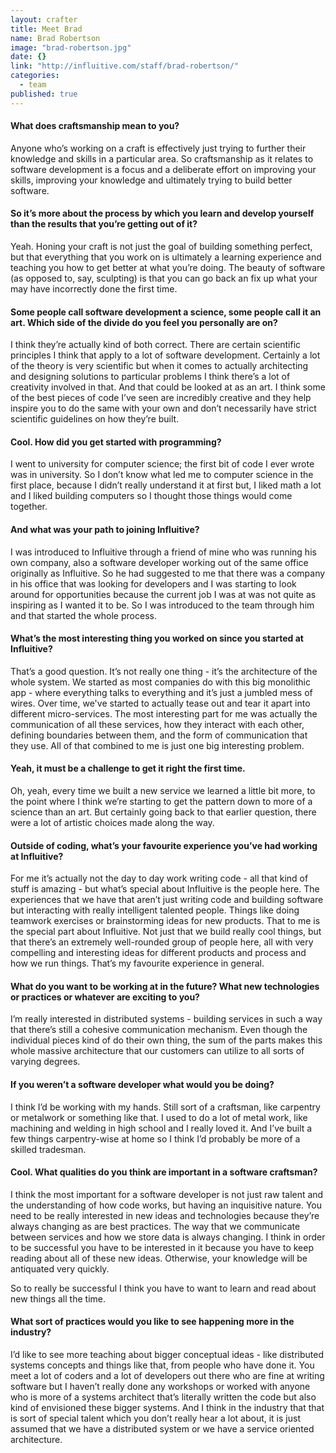 ```yaml
---
layout: crafter
title: Meet Brad
name: Brad Robertson
image: "brad-robertson.jpg"
date: {}
link: "http://influitive.com/staff/brad-robertson/"
categories: 
  - team
published: true
---
```



#### What does craftsmanship mean to you?

Anyone who’s working on a craft is effectively just trying to further their knowledge and skills in a particular area. So craftsmanship as it relates to software development is a focus and a deliberate effort on improving your skills, improving your knowledge and ultimately trying to build better software.

#### So it’s more about the process by which you learn and develop yourself than the results that you’re getting out of it?

Yeah. Honing your craft is not just the goal of building something perfect, but that everything that you work on is ultimately a learning experience and teaching you how to get better at what you’re doing. The beauty of software (as opposed to, say, sculpting) is that you can go back an fix up what your may have incorrectly done the first time.

#### Some people call software development a science, some people call it an art. Which side of the divide do you feel you personally are on?

I think they’re actually kind of both correct. There are certain scientific principles I think that apply to a lot of software development. Certainly a lot of the theory is very scientific but when it comes to actually architecting and designing solutions to particular problems I think there’s a lot of creativity involved in that. And that could be looked at as an art. I think some of the best pieces of code I’ve seen are incredibly creative and they help inspire you to do the same with your own and don’t necessarily have strict scientific guidelines on how they’re built.

#### Cool. How did you get started with programming?

I went to university for computer science; the first bit of code I ever wrote was in university. So I don’t know what led me to computer science in the first place, because I didn’t really understand it at first but, I liked math a lot and I liked building computers so I thought those things would come together.

#### And what was your path to joining Influitive?

I was introduced to Influitive through a friend of mine who was running his own company, also a software developer working out of the same office originally as Influitive. So he had suggested to me that there was a company in his office that was looking for developers and I was starting to look around for opportunities because the current job I was at was not quite as inspiring as I wanted it to be. So I was introduced to the team through him and that started the whole process.

#### What’s the most interesting thing you worked on since you started at Influitive?

That’s a good question. It’s not really one thing - it’s the architecture of the whole system. We started as most companies do with this big monolithic app - where everything talks to everything and it’s just a jumbled mess of wires. Over time, we've started to actually tease out and tear it apart into different micro-services. The most interesting part for me was actually the communication of all these services, how they interact with each other, defining boundaries between them, and the form of communication that they use. All of that combined to me is just one big interesting problem.

#### Yeah, it must be a challenge to get it right the first time.
Oh, yeah, every time we built a new service we learned a little bit more, to the point where I think we’re starting to get the pattern down to more of a science than an art. But certainly going back to that earlier question, there were a lot of artistic choices made along the way.

#### Outside of coding, what’s your favourite experience you’ve had working at Influitive?

For me it’s actually not the day to day work writing code - all that kind of stuff is amazing - but what’s special about Influitive is the people here. The experiences that we have that aren’t just writing code and building software but interacting with really intelligent talented people. Things like doing teamwork exercises or brainstorming ideas for new products. That to me is the special part about Influitive. Not just that we build really cool things, but that there’s an extremely well-rounded group of people here, all with very compelling and interesting ideas for different products and process and how we run things. That’s my favourite experience in general.

#### What do you want to be working at in the future? What new technologies or practices or whatever are exciting to you?

I’m really interested in distributed systems - building services in such a way that there’s still a cohesive communication mechanism. Even though the individual pieces kind of do their own thing, the sum of the parts makes this whole massive architecture that our customers can utilize to all sorts of varying degrees.

#### If you weren’t a software developer what would you be doing?

I think I’d be working with my hands. Still sort of a craftsman, like carpentry or metalwork or something like that. I used to do a lot of metal work, like machining and welding in high school and I really loved it. And I’ve built a few things carpentry-wise at home so I think I’d probably be more of a skilled tradesman.

#### Cool. What qualities do you think are important in a software craftsman?

I think the most important for a software developer is not just raw talent and the understanding of how code works, but having an inquisitive nature. You need to be really interested in new ideas and technologies because they’re always changing as are best practices. The way that we communicate between services and how we store data is always changing. I think in order to be successful you have to be interested in it because you have to keep reading about all of these new ideas. Otherwise, your knowledge will be antiquated very quickly.

So to really be successful I think you have to want to learn and read about new things all the time.

#### What sort of practices would you like to see happening more in the industry?

I’d like to see more teaching about bigger conceptual ideas - like distributed systems concepts and things like that, from people who have done it. You meet a lot of coders and a lot of developers out there who are fine at writing software but I haven’t really done any workshops or worked with anyone who is more of a systems architect that’s literally written the code but also kind of envisioned these bigger systems. And I think in the industry that that is sort of special talent which you don’t really hear a lot about, it is just assumed that we have a distributed system or we have a service oriented architecture.
